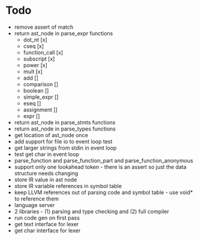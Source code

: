 # Todo
* remove assert of match
* return ast_node in parse_expr functions
  * dot_nt [x]
  * cseq [x]
  * function_call [x]
  * subscript [x]
  * power [x]
  * mult [x]
  * add []
  * comparison []
  * boolean []
  * simple_expr []
  * eseq []
  * assignment []
  * expr []
* return ast_node in parse_stmts functions
* return ast_node in parse_types functions
* get location of ast_node once
* add support for file io to event loop test
* get larger strings from stdin in event loop
* test get char in event loop
* parse_function and parse_function_part and parse_function_anonymous
* support only one lookahead token - there is an assert so just the data structure needs changing
* store IR value in ast node
* store IR variable references in symbol table
* keep LLVM references out of parsing code and symbol table - use void* to reference them
* language server
* 2 libraries - (1) parsing and type checking and (2) full compiler
* run code gen on first pass
* get text interface for lexer
* get char interface for lexer

